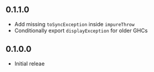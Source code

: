 ## 0.1.1.0

* Add missing `toSyncException` inside `impureThrow`
* Conditionally export `displayException` for older GHCs

## 0.1.0.0

* Initial releae

